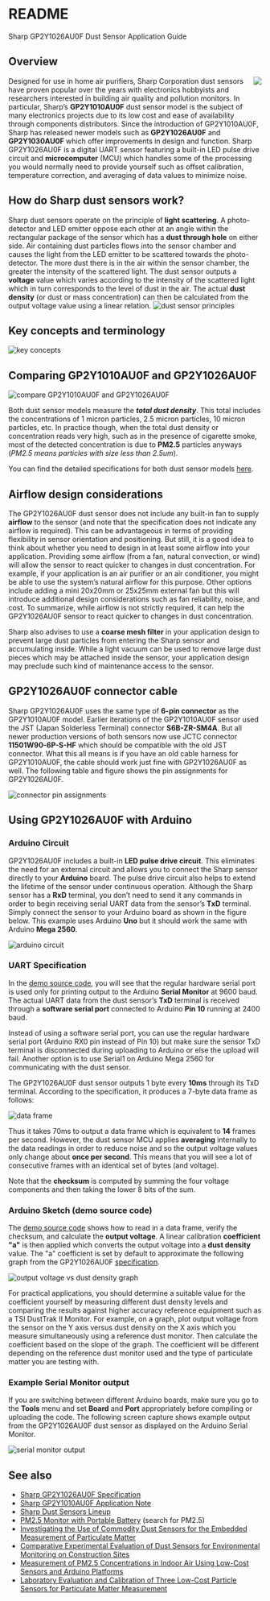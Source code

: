 # README
Sharp GP2Y1026AU0F Dust Sensor Application Guide

## Overview
<img align="right" src="https://github.com/sharpsensoruser/sharp-sensor-demos/blob/master/images/sharp_gp2y1026au0f_img.png"></img>
Designed for use in home air purifiers, Sharp Corporation dust sensors have proven popular over the years with electronics hobbyists and researchers interested in building air quality and pollution monitors. In particular, Sharp’s **GP2Y1010AU0F** dust sensor model is the subject of many electronics projects due to its low cost and ease of availability through components distributors. Since the introduction of GP2Y1010AU0F, Sharp has released newer models such as **GP2Y1026AU0F** and **GP2Y1030AU0F** which offer improvements in design and function. Sharp GP2Y1026AU0F is a digital UART sensor featuring a built-in LED pulse drive circuit and **microcomputer** (MCU) which handles some of the processing you would normally need to provide yourself such as offset calibration, temperature correction, and averaging of data values to minimize noise.

## How do Sharp dust sensors work?
Sharp dust sensors operate on the principle of **light scattering**. A photo-detector and LED emitter oppose each other at an angle within the rectangular package of the sensor which has a **dust through hole** on either side. Air containing dust particles flows into the sensor chamber and causes the light from the LED emitter to be scattered towards the photo-detector. The more dust there is in the air within the sensor chamber, the greater the intensity of the scattered light. The dust sensor outputs a **voltage** value which varies according to the intensity of the scattered light which in turn corresponds to the level of dust in the air. The actual **dust density** (or dust or mass concentration) can then be calculated from the output voltage value using a linear relation.
![dust sensor principles](https://github.com/sharpsensoruser/sharp-sensor-demos/blob/master/images/sharp_gp2y1026au0f_dustsensorprinciples.png)

## Key concepts and terminology
![key concepts](https://github.com/sharpsensoruser/sharp-sensor-demos/blob/master/images/sharp_gp2y1026au0f_keyconcepts.png)

## Comparing GP2Y1010AU0F and GP2Y1026AU0F 
![compare GP2Y1010AU0F and GP2Y1026AU0F](https://github.com/sharpsensoruser/sharp-sensor-demos/blob/master/images/sharp_gp2y1026au0f_comparespec.png)

Both dust sensor models measure the ***total dust density***. This total includes the concentrations of 1 micron particles, 2.5 micron particles, 10 micron particles, etc. In practice though, when the total dust density or concentration reads very high, such as in the presence of cigarette smoke, most of the detected concentration is due to **PM2.5** particles anyways (_PM2.5 means particles with size less than 2.5um_).

You can find the detailed specifications for both dust sensor models [here](http://www.socle-tech.com.tw/SHARP_sensor_Dust%20Sensor.php).

## Airflow design considerations
The GP2Y1026AU0F dust sensor does not include any built-in fan to supply **airflow** to the sensor (and note that the specification does not indicate any airflow is required). This can be advantageous in terms of providing flexibility in sensor orientation and positioning. But still, it is a good idea to think about whether you need to design in at least some airflow into your application. Providing some airflow (from a fan, natural convection, or wind) will allow the sensor to react quicker to changes in dust concentration. For example, if your application is an air purifier or an air conditioner, you might be able to use the system’s natural airflow for this purpose. Other options include adding a mini 20x20mm or 25x25mm external fan but this will introduce additional design considerations such as fan reliability, noise, and cost. To summarize, while airflow is not strictly required, it can help the GP2Y1026AU0F sensor to react quicker to changes in dust concentration.

Sharp also advises to use a **coarse mesh filter** in your application design to prevent large dust particles from entering the Sharp sensor and accumulating inside. While a light vacuum can be used to remove large dust pieces which may be attached inside the sensor, your application design may preclude such kind of maintenance access to the sensor.

## GP2Y1026AU0F connector cable
Sharp GP2Y1026AU0F uses the same type of **6-pin connector** as the GP2Y1010AU0F model. Earlier iterations of the GP2Y1010AU0F sensor used the JST (Japan Solderless Terminal) connector **S6B-ZR-SM4A**. But all newer production versions of both sensors now use JCTC connector **11501W90-6P-S-HF** which should be compatible with the old JST connector. What this all means is if you have an old cable harness for GP2Y1010AU0F, the cable should work just fine with GP2Y1026AU0F as well. The following table and figure shows the pin assignments for GP2Y1026AU0F.

![connector pin assignments](https://github.com/sharpsensoruser/sharp-sensor-demos/blob/master/images/sharp_gp2y1026au0f_connectorpins.png)

## Using GP2Y1026AU0F with Arduino
### Arduino Circuit
GP2Y1026AU0F includes a built-in **LED pulse drive circuit**. This eliminates the need for an external circuit and allows you to connect the Sharp sensor directly to your **Arduino** board. The pulse drive circuit also helps to extend the lifetime of the sensor under continuous operation. Although the Sharp sensor has a **RxD** terminal, you don’t need to send it any commands in order to begin receiving serial UART data from the sensor’s **TxD** terminal. Simply connect the sensor to your Arduino board as shown in the figure below. This example uses Arduino **Uno** but it should work the same with Arduino **Mega 2560**.

![arduino circuit](https://github.com/sharpsensoruser/sharp-sensor-demos/blob/master/images/sharp_gp2y1026au0f_circuit.png)

### UART Specification

In the [demo source code](https://github.com/sharpsensoruser/sharp-sensor-demos/blob/master/sharp_gp2y1026au0f_demo/sharp_gp2y1026au0f_demo.ino), you will see that the regular hardware serial port is used only for printing output to the Arduino **Serial Monitor** at 9600 baud. The actual UART data from the dust sensor’s **TxD** terminal is received through a **software serial port** connected to Arduino **Pin 10** running at 2400 baud.

Instead of using a software serial port, you can use the regular hardware serial port (Arduino RX0 pin instead of Pin 10) but make sure the sensor TxD terminal is disconnected during uploading to Arduino or else the upload will fail. Another option is to use Serial1 on Arduino Mega 2560 for communicating with the dust sensor.

The GP2Y1026AU0F dust sensor outputs 1 byte every **10ms** through its TxD terminal. According to the specification, it produces a 7-byte data frame as follows:

![data frame](https://github.com/sharpsensoruser/sharp-sensor-demos/blob/master/images/sharp_gp2y1026au0f_dataframe.png)

Thus it takes 70ms to output a data frame which is equivalent to **14** frames per second. However, the dust sensor MCU applies **averaging** internally to the data readings in order to reduce noise and so the output voltage values only change about **once per second**. This means that you will see a lot of consecutive frames with an identical set of bytes (and voltage).

Note that the **checksum** is computed by summing the four voltage components and then taking the lower 8 bits of the sum.

### Arduino Sketch (demo source code)

The [demo source code](https://github.com/sharpsensoruser/sharp-sensor-demos/blob/master/sharp_gp2y1026au0f_demo/sharp_gp2y1026au0f_demo.ino) shows how to read in a data frame, verify the checksum, and calculate the **output voltage**. A linear calibration **coefficient "a"** is then applied which converts the output voltage into a **dust density** value. The "a" coefficient is set by default to approximate the following graph from the GP2Y1026AU0F [specification](http://www.socle-tech.com/doc/IC%20Channel%20Product/Sensors/Dust%20Sensor/GP2Y1026AU0F%20SPECIFICATION.pdf).

![output voltage vs dust density graph](https://github.com/sharpsensoruser/sharp-sensor-demos/blob/master/images/sharp_gp2y1026au0f_graph.png)

For practical applications, you should determine a suitable value for the coefficient yourself by measuring different dust density levels and comparing the results against higher accuracy reference equipment such as a TSI DustTrak II Monitor. For example, on a graph, plot output voltage from the sensor on the Y axis versus dust density on the X axis which you measure simultaneously using a reference dust monitor. Then calculate the coefficient based on the slope of the graph. The coefficient will be different depending on the reference dust monitor used and the type of particulate matter you are testing with.

### Example Serial Monitor output
If you are switching between different Arduino boards, make sure you go to the **Tools** menu and set **Board** and **Port** appropriately before compiling or uploading the code. The following screen capture shows example output from the GP2Y1026AU0F dust sensor as displayed on the Arduino Serial Monitor.

![serial monitor output](https://github.com/sharpsensoruser/sharp-sensor-demos/blob/master/images/sharp_gp2y1026au0f_monitor.png)

## See also
* [Sharp GP2Y1026AU0F Specification](http://www.socle-tech.com.tw/doc/IC%20Channel%20Product/Sensors/Dust%20Sensor/GP2Y1026AU0F%20SPECIFICATION.pdf)
* [Sharp GP2Y1010AU0F Application Note](http://www.sharp-world.com/products/device/lineup/data/pdf/datasheet/gp2y1010au_appl_e.pdf)
* [Sharp Dust Sensors Lineup](http://www.socle-tech.com.tw/SHARP_sensor_Dust%20Sensor.php)
* [PM2.5 Monitor with Portable Battery](https://www.renesas.com/us/en/products/microcontrollers-microprocessors/rl78/quick-solution.html) (search for PM2.5)
* [Investigating the Use of Commodity Dust Sensors
for the Embedded Measurement
of Particulate Matter](http://citeseerx.ist.psu.edu/viewdoc/download?doi=10.1.1.448.6904&rep=rep1&type=pdf)
* [Comparative Experimental Evaluation of Dust Sensors for
Environmental Monitoring on Construction Sites ](https://www.iaarc.org/publications/fulltext/isarc2014_submission_50.pdf)
* [Measurement of PM2.5 Concentrations in Indoor Air Using
Low-Cost Sensors and Arduino Platforms](https://www.ama-science.org/proceedings/getFile/ZwD2BD==)
* [Laboratory Evaluation and Calibration of Three
Low-Cost Particle Sensors for Particulate Matter
Measurement](https://www.tandfonline.com/doi/pdf/10.1080/02786826.2015.1100710)
